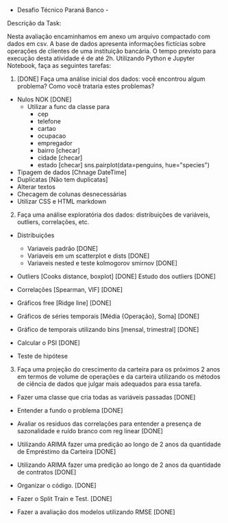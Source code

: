  - Desafio Técnico Paraná Banco -

 Descrição da Task:

Nesta avaliação encaminhamos em anexo um arquivo compactado com dados em csv. 
A base de dados apresenta informações fictícias sobre operações de clientes de uma instituição bancária. 
O tempo previsto para execução desta atividade é de até 2h. 
Utilizando Python e Jupyter Notebook, faça as seguintes tarefas: 

1.	[DONE] Faça uma análise inicial dos dados: você encontrou algum problema? Como você trataria estes problemas?

* Nulos NOK [DONE]
    * Utilizar a func da classe para
        * cep 
        * telefone
        * cartao
        * ocupacao
        * empregador
        * bairro [checar]
        * cidade [checar]
        * estado [checar]
    sns.pairplot(data=penguins, hue="species")
* Tipagem de dados [Chnage DateTime]
* Duplicatas [Não tem duplicatas]
* Alterar textos
* Checagem de colunas desnecessárias
* Utilizar CSS e HTML markdown


2.	Faça uma análise exploratória dos dados: distribuições de variáveis, outliers, correlações, etc.

* Distribuições
    * Variaveis padrão [DONE]
    * Variaveis em um scatterplot e dists [DONE]
    * Variaveis nested e teste kolmogorov smirnov [DONE]
* Outliers [Cooks distance, boxplot] [DONE]
    Estudo dos outliers [DONE]
* Correlações [Spearman, VIF] [DONE]
* Gráficos free [Ridge line] [DONE]
* Gráficos de séries temporais [Média {Operação}, Soma] [DONE]
* Gráfico de temporais utilizando bins [mensal, trimestral] [DONE]
* Calcular o PSI [DONE]

* Teste de hipótese

3.	Faça uma projeção do crescimento da carteira para os próximos 2 anos em termos de volume de operações e da carteira utilizando os métodos de ciência de dados que julgar mais adequados para essa tarefa.
* Fazer uma classe que cria todas as variáveis passadas [DONE]
* Entender a fundo o problema [DONE]
* Avaliar os residuos das correlações para entender a presença de sazonalidade e ruído branco com reg linear [DONE]
* Utilizando ARIMA fazer uma predição ao longo de 2 anos da quantidade de Empréstimo da Carteira [DONE]
* Utilizando ARIMA fazer uma predição ao longo de 2 anos da quantidade de contratos [DONE]


* Organizar o código. [DONE]
* Fazer o Split Train e Test. [DONE]
* Fazer a avaliação dos modelos utilizando RMSE [DONE]

